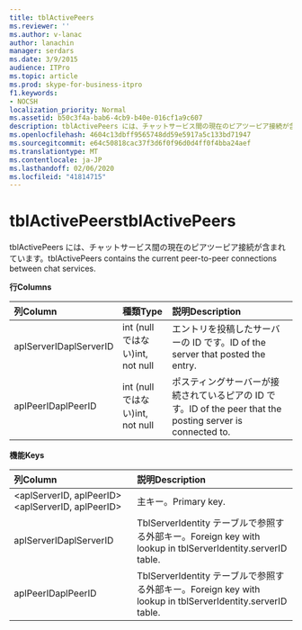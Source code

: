 ```yaml
---
title: tblActivePeers
ms.reviewer: ''
ms.author: v-lanac
author: lanachin
manager: serdars
ms.date: 3/9/2015
audience: ITPro
ms.topic: article
ms.prod: skype-for-business-itpro
f1.keywords:
- NOCSH
localization_priority: Normal
ms.assetid: b50c3f4a-bab6-4cb9-b40e-016cf1a9c607
description: tblActivePeers には、チャットサービス間の現在のピアツーピア接続が含まれています。
ms.openlocfilehash: 4604c13dbff9565748dd59e5917a5c133bd71947
ms.sourcegitcommit: e64c50818cac37f3d6f0f96d0d4ff0f4bba24aef
ms.translationtype: MT
ms.contentlocale: ja-JP
ms.lasthandoff: 02/06/2020
ms.locfileid: "41814715"
---
```

# <a name="tblactivepeers"></a><span data-ttu-id="b9d99-103">tblActivePeers</span><span class="sxs-lookup"><span data-stu-id="b9d99-103">tblActivePeers</span></span>
 
<span data-ttu-id="b9d99-104">tblActivePeers には、チャットサービス間の現在のピアツーピア接続が含まれています。</span><span class="sxs-lookup"><span data-stu-id="b9d99-104">tblActivePeers contains the current peer-to-peer connections between chat services.</span></span>
  
<span data-ttu-id="b9d99-105">**行**</span><span class="sxs-lookup"><span data-stu-id="b9d99-105">**Columns**</span></span>

|<span data-ttu-id="b9d99-106">**列**</span><span class="sxs-lookup"><span data-stu-id="b9d99-106">**Column**</span></span>|<span data-ttu-id="b9d99-107">**種類**</span><span class="sxs-lookup"><span data-stu-id="b9d99-107">**Type**</span></span>|<span data-ttu-id="b9d99-108">**説明**</span><span class="sxs-lookup"><span data-stu-id="b9d99-108">**Description**</span></span>|
|:-----|:-----|:-----|
|<span data-ttu-id="b9d99-109">aplServerID</span><span class="sxs-lookup"><span data-stu-id="b9d99-109">aplServerID</span></span>  <br/> |<span data-ttu-id="b9d99-110">int (null ではない)</span><span class="sxs-lookup"><span data-stu-id="b9d99-110">int, not null</span></span>  <br/> |<span data-ttu-id="b9d99-111">エントリを投稿したサーバーの ID です。</span><span class="sxs-lookup"><span data-stu-id="b9d99-111">ID of the server that posted the entry.</span></span>  <br/> |
|<span data-ttu-id="b9d99-112">aplPeerID</span><span class="sxs-lookup"><span data-stu-id="b9d99-112">aplPeerID</span></span>  <br/> |<span data-ttu-id="b9d99-113">int (null ではない)</span><span class="sxs-lookup"><span data-stu-id="b9d99-113">int, not null</span></span>  <br/> |<span data-ttu-id="b9d99-114">ポスティングサーバーが接続されているピアの ID です。</span><span class="sxs-lookup"><span data-stu-id="b9d99-114">ID of the peer that the posting server is connected to.</span></span>  <br/> |
   
<span data-ttu-id="b9d99-115">**機能**</span><span class="sxs-lookup"><span data-stu-id="b9d99-115">**Keys**</span></span>

|<span data-ttu-id="b9d99-116">**列**</span><span class="sxs-lookup"><span data-stu-id="b9d99-116">**Column**</span></span>|<span data-ttu-id="b9d99-117">**説明**</span><span class="sxs-lookup"><span data-stu-id="b9d99-117">**Description**</span></span>|
|:-----|:-----|
|<span data-ttu-id="b9d99-118">\<aplServerID, aplPeerID\></span><span class="sxs-lookup"><span data-stu-id="b9d99-118">\<aplServerID, aplPeerID\></span></span>  <br/> |<span data-ttu-id="b9d99-119">主キー。</span><span class="sxs-lookup"><span data-stu-id="b9d99-119">Primary key.</span></span>  <br/> |
|<span data-ttu-id="b9d99-120">aplServerID</span><span class="sxs-lookup"><span data-stu-id="b9d99-120">aplServerID</span></span>  <br/> |<span data-ttu-id="b9d99-121">TblServerIdentity テーブルで参照する外部キー。</span><span class="sxs-lookup"><span data-stu-id="b9d99-121">Foreign key with lookup in tblServerIdentity.serverID table.</span></span>  <br/> |
|<span data-ttu-id="b9d99-122">aplPeerID</span><span class="sxs-lookup"><span data-stu-id="b9d99-122">aplPeerID</span></span>  <br/> |<span data-ttu-id="b9d99-123">TblServerIdentity テーブルで参照する外部キー。</span><span class="sxs-lookup"><span data-stu-id="b9d99-123">Foreign key with lookup in tblServerIdentity.serverID table.</span></span>  <br/> |
   

